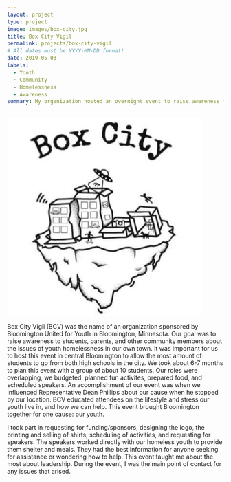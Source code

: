 ```yaml
---
layout: project
type: project
image: images/box-city.jpg
title: Box City Vigil
permalink: projects/box-city-vigil
# All dates must be YYYY-MM-DD format!
date: 2019-05-03
labels:
  - Youth
  - Community
  - Homelessness
  - Awareness
summary: My organization hosted an overnight event to raise awareness for youth homelessness in our community.
---
```


<div class="ui meduim rounded images">
  <img class="ui image" src="../img/box-city-vigil/box-city.jpg">
</div>

Box City Vigil (BCV) was the name of an organization sponsored by Bloomington United for Youth in Bloomington, Minnesota. Our goal was to raise awareness to students, parents, and other community members about the issues of youth homelessness in our own town. It was important for us to host this event in central Bloomington to allow the most amount of students to go from both high schools in the city. We took about 6-7 months to plan this event with a group of about 10 students. Our roles were overlapping, we budgeted, planned fun activites, prepared food, and scheduled speakers. An accomplishment of our event was when we influenced Representative Dean Phillips about our cause when he stopped by our location. BCV educated attendees on the lifestyle and stress our youth live in, and how we can help. This event brought Bloomington together for one cause: our youth.

I took part in requesting for funding/sponsors, designing the logo, the printing and selling of shirts, scheduling of activities, and requesting for speakers. The speakers worked directly with our homeless youth to provide them shelter and meals. They had the best information for anyone seeking for assistance or wondering how to help. This event taught me about the most about leadership. During the event, I was the main point of contact for any issues that arised. 
<br>
<br>
<br>
